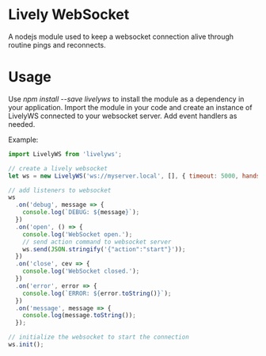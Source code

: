 # Lively WebSocket

A nodejs module used to keep a websocket connection alive through routine pings
and reconnects.


# Usage

Use *npm install --save livelyws* to install the module as a dependency in your
application. Import the module in your code and create an instance of LivelyWS
connected to your websocket server. Add event handlers as needed.

Example:
```javascript
import LivelyWS from 'livelyws';

// create a lively websocket
let ws = new LivelyWS('ws://myserver.local', [], { timeout: 5000, handshakeTimeout: 5000 }, { debug: true });

// add listeners to websocket
ws
  .on('debug', message => {
    console.log(`DEBUG: ${message}`);
  })
  .on('open', () => {
    console.log('WebSocket open.');
    // send action command to websocket server
    ws.send(JSON.stringify('{"action":"start"}'));
  })
  .on('close', cev => {
    console.log('WebSocket closed.');
  })
  .on('error', error => {
    console.log(`ERROR: ${error.toString()}`);
  })
  .on('message', message => {
    console.log(message.toString());
  });

// initialize the websocket to start the connection
ws.init();
```

